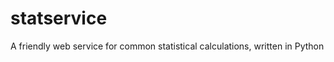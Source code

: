 statservice
===========

A friendly web service for common statistical calculations, written in Python
